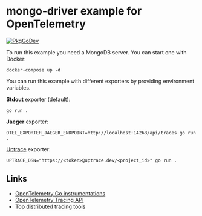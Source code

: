 # mongo-driver example for OpenTelemetry

[![PkgGoDev](https://pkg.go.dev/badge/go.opentelemetry.io/contrib/instrumentation/go.mongodb.org/mongo-driver/mongo/otelmongo)](https://pkg.go.dev/go.opentelemetry.io/contrib/instrumentation/go.mongodb.org/mongo-driver/mongo/otelmongo)

To run this example you need a MongoDB server. You can start one with Docker:

```shell
docker-compose up -d
```

You can run this example with different exporters by providing environment variables.

**Stdout** exporter (default):

```shell
go run .
```

**Jaeger** exporter:

```shell
OTEL_EXPORTER_JAEGER_ENDPOINT=http://localhost:14268/api/traces go run .
```

[Uptrace](https://github.com/uptrace/uptrace/) exporter:

```shell
UPTRACE_DSN="https://<token>@uptrace.dev/<project_id>" go run .
```

## Links

- [OpenTelemetry Go instrumentations](https://uptrace.dev/opentelemetry/instrumentations/?lang=go)
- [OpenTelemetry Tracing API](https://uptrace.dev/opentelemetry/go-tracing.html)
- [Top distributed tracing tools](https://uptrace.dev/get/compare/distributed-tracing-tools.html)
